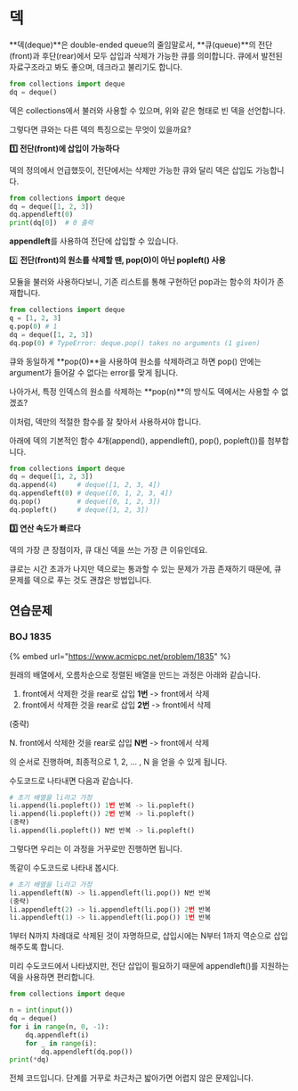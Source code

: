 # 덱

**덱(deque)**은 double-ended queue의 줄임말로서, **큐(queue)**의 전단(front)과 후단(rear)에서 모두 삽입과 삭제가 가능한 큐를 의미합니다. 큐에서 발전된 자료구조라고 봐도 좋으며, 데크라고 불리기도 합니다.

```python
from collections import deque
dq = deque()
```

덱은 collections에서 불러와 사용할 수 있으며, 위와 같은 형태로 빈 덱을 선언합니다.

그렇다면 큐와는 다른 덱의 특징으로는 무엇이 있을까요?



**1️⃣ 전단(front)에 삽입이 가능하다**

덱의 정의에서 언급했듯이, 전단에서는 삭제만 가능한 큐와 달리 덱은 삽입도 가능합니다.

```python
from collections import deque
dq = deque([1, 2, 3])
dq.appendleft(0)
print(dq[0])  # 0 출력
```

**appendleft**를 사용하여 전단에 삽입할 수 있습니다.



2️⃣ **전단(front)의 원소를 삭제할 땐, pop(0)이 아닌 popleft() 사용**

모듈을 불러와 사용하다보니, 기존 리스트를 통해 구현하던 pop과는 함수의 차이가 존재합니다.

```python
from collections import deque
q = [1, 2, 3]
q.pop(0) # 1 
dq = deque([1, 2, 3])
dq.pop(0) # TypeError: deque.pop() takes no arguments (1 given)
```

큐와 동일하게 **pop(0)**을 사용하여 원소를 삭제하려고 하면 pop() 안에는 argument가 들어갈 수 없다는 error를 맞게 됩니다.

나아가서, 특정 인덱스의 원소를 삭제하는 **pop(n)**의 방식도 덱에서는 사용할 수 없겠죠?

이처럼, 덱만의 적절한 함수를 잘 찾아서 사용하셔야 합니다.

아래에 덱의 기본적인 함수 4개(append(), appendleft(), pop(), popleft())를 첨부합니다.

```python
from collections import deque
dq = deque([1, 2, 3])
dq.append(4)     # deque([1, 2, 3, 4])
dq.appendleft(0) # deque([0, 1, 2, 3, 4])
dq.pop()         # deque([0, 1, 2, 3])
dq.popleft()     # deque([1, 2, 3])
```



**3️⃣ 연산 속도가 빠르다**

덱의 가장 큰 장점이자, 큐 대신 덱을 쓰는 가장 큰 이유인데요.

큐로는 시간 초과가 나지만 덱으로는 통과할 수 있는 문제가 가끔 존재하기 때문에, 큐 문제를 덱으로 푸는 것도 괜찮은 방법입니다.



## 연습문제

### BOJ 1835

{% embed url="https://www.acmicpc.net/problem/1835" %}

원래의 배열에서, 오름차순으로 정렬된 배열을 만드는 과정은 아래와 같습니다.

1. front에서 삭제한 것을 rear로 삽입 **1번**  -> front에서 삭제
2. front에서 삭제한 것을 rear로 삽입 **2번**  -> front에서 삭제

&#x20;                                       (중략)

&#x20; N.  front에서 삭제한 것을 rear로 삽입 **N번**  -> front에서 삭제

의 순서로 진행하며, 최종적으로 1, 2, ... , N 을 얻을 수 있게 됩니다.

수도코드로 나타내면 다음과 같습니다.

```python
# 초기 배열을 li라고 가정
li.append(li.popleft()) 1번 반복 -> li.popleft()
li.append(li.popleft()) 2번 반복 -> li.popleft()
(중략)
li.append(li.popleft()) N번 반복 -> li.popleft()
```



그렇다면 우리는 이 과정을 거꾸로만 진행하면 됩니다.

똑같이 수도코드로 나타내 봅시다.

```python
# 초기 배열을 li라고 가정
li.appendleft(N) -> li.appendleft(li.pop()) N번 반복
(중략)
li.appendleft(2) -> li.appendleft(li.pop()) 2번 반복
li.appendleft(1) -> li.appendleft(li.pop()) 1번 반복
```

1부터 N까지 차례대로 삭제된 것이 자명하므로, 삽입시에는 N부터 1까지 역순으로 삽입해주도록 합니다.&#x20;

미리 수도코드에서 나타냈지만, 전단 삽입이 필요하기 때문에 appendleft()를 지원하는 덱을 사용하면 편리합니다.



```python
from collections import deque

n = int(input())
dq = deque()
for i in range(n, 0, -1):
    dq.appendleft(i)
    for _ in range(i):
        dq.appendleft(dq.pop())
print(*dq)
```

전체 코드입니다. 단계를 거꾸로 차근차근 밟아가면 어렵지 않은 문제입니다.

